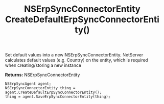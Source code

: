 ﻿---
uid: crmscript_ref_NSErpSyncAgent_CreateDefaultErpSyncConnectorEntity
title: NSErpSyncConnectorEntity CreateDefaultErpSyncConnectorEntity()
intellisense: NSErpSyncAgent.CreateDefaultErpSyncConnectorEntity
keywords: NSErpSyncAgent, CreateDefaultErpSyncConnectorEntity
so.topic: reference
---
	  
Set default values into a new NSErpSyncConnectorEntity.
NetServer calculates default values (e.g. Country) on the entity, which is required when creating/storing a new instance
	  
**Returns:** NSErpSyncConnectorEntity

```crmscript
NSErpSyncAgent agent;
NSErpSyncConnectorEntity thing = agent.CreateDefaultErpSyncConnectorEntity();
thing = agent.SaveErpSyncConnectorEntity(thing);
```

